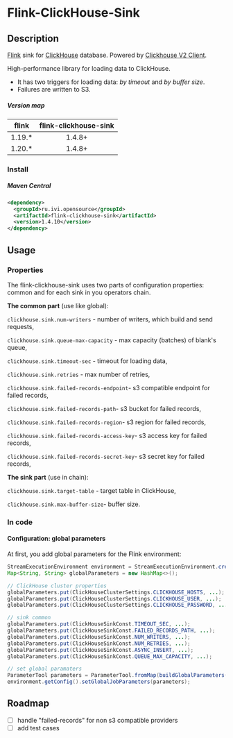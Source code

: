 
# Flink-ClickHouse-Sink

## Description

[Flink](https://github.com/apache/flink) sink for [ClickHouse](https://github.com/ClickHouse/ClickHouse) database. 
Powered by [Clickhouse V2 Client](https://github.com/ClickHouse/clickhouse-java/tree/main/client-v2).

High-performance library for loading data to ClickHouse. 

- It has two triggers for loading data: _by timeout_ and _by buffer size_.
- Failures are written to S3.

##### Version map
| flink  | flink-clickhouse-sink | 
|:------:|:---------------------:| 
| 1.19.* |        1.4.8+         |
| 1.20.* |        1.4.8+         |

### Install

##### Maven Central

```xml
<dependency>
  <groupId>ru.ivi.opensource</groupId>
  <artifactId>flink-clickhouse-sink</artifactId>
  <version>1.4.10</version>
</dependency>
```

## Usage
### Properties
The flink-clickhouse-sink uses two parts of configuration properties: 
common and for each sink in you operators chain.

**The common part** (use like global):

 `clickhouse.sink.num-writers` - number of writers, which build and send requests, 
 
 `clickhouse.sink.queue-max-capacity` - max capacity (batches) of blank's queue,
 
 `clickhouse.sink.timeout-sec` - timeout for loading data,
 
 `clickhouse.sink.retries` - max number of retries,

 `clickhouse.sink.failed-records-endpoint`- s3 compatible endpoint for failed records,
 
 `clickhouse.sink.failed-records-path`- s3 bucket for failed records,

 `clickhouse.sink.failed-records-region`- s3 region for failed records,

 `clickhouse.sink.failed-records-access-key`- s3 access key for failed records,

 `clickhouse.sink.failed-records-secret-key`- s3 secret key for failed records,

**The sink part** (use in chain):

 `clickhouse.sink.target-table` - target table in ClickHouse,
 
 `clickhouse.sink.max-buffer-size`- buffer size.

### In code

#### Configuration: global parameters

At first, you add global parameters for the Flink environment:
```java
StreamExecutionEnvironment environment = StreamExecutionEnvironment.createLocalEnvironment();
Map<String, String> globalParameters = new HashMap<>();

// ClickHouse cluster properties
globalParameters.put(ClickHouseClusterSettings.CLICKHOUSE_HOSTS, ...);
globalParameters.put(ClickHouseClusterSettings.CLICKHOUSE_USER, ...);
globalParameters.put(ClickHouseClusterSettings.CLICKHOUSE_PASSWORD, ...);

// sink common
globalParameters.put(ClickHouseSinkConst.TIMEOUT_SEC, ...);
globalParameters.put(ClickHouseSinkConst.FAILED_RECORDS_PATH, ...);
globalParameters.put(ClickHouseSinkConst.NUM_WRITERS, ...);
globalParameters.put(ClickHouseSinkConst.NUM_RETRIES, ...);
globalParameters.put(ClickHouseSinkConst.ASYNC_INSERT, ...);
globalParameters.put(ClickHouseSinkConst.QUEUE_MAX_CAPACITY, ...);

// set global paramaters
ParameterTool parameters = ParameterTool.fromMap(buildGlobalParameters(config));
environment.getConfig().setGlobalJobParameters(parameters);

```


## Roadmap
- [ ] handle "failed-records" for non s3 compatible providers
- [ ] add test cases
